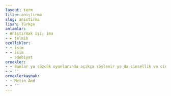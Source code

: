 ```yaml
---
layout: term
title: anıştırma
slug: anistirma
lisan: Türkçe
anlamlar:
- Anıştırmak işi; ima
- ► telmih
ozellikler:
- - isim
- - isim
  - edebiyat
ornekler:
- - Bunlar ya sözcük oyunlarında açıkça söylenir ya da cinsellik ve cinsel sapıklıkla ilgili sözcüklere örtülü, kapalı yoldan anıştırma yapılır.
- - ''
orneklerkaynak:
- - Metin And
- - ''
---
```


